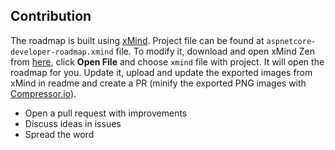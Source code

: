 ## Contribution

The roadmap is built using [xMind](https://www.xmind.net/). Project file can be found at `aspnetcore-developer-roadmap.xmind` file. To modify it, download and open xMind Zen from [here](https://www.xmind.net/download/), click **Open File** and choose `xmind` file with project. It will open the roadmap for you. Update it, upload and update the exported images from xMind in readme and create a PR (minify the exported PNG images with [Compressor.io](https://compressor.io/compress)).

- Open a pull request with improvements
- Discuss ideas in issues
- Spread the word
